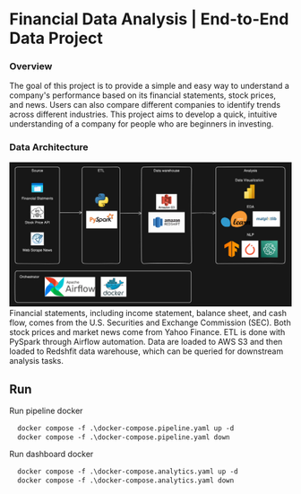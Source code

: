 # Financial Data Analysis | End-to-End Data Project

### Overview
The goal of this project is to provide a simple and easy way to understand a company's performance based on its financial statements, stock prices, and news. Users can also compare different companies to identify trends across different industries. This project aims to develop a quick, intuitive understanding of a company for people who are beginners in investing.

### Data Architecture
![alt text](https://github.com/WeeFav/FinancialAnalysis/blob/main/github_images/pipeline.png?raw=true)
Financial statements, including income statement, balance sheet, and cash flow, comes from the U.S. Securities and Exchange Commission (SEC). Both stock prices and market news come from Yahoo Finance. ETL is done with PySpark through Airflow automation. Data are loaded to AWS S3 and then loaded to Redshfit data warehouse, which can be queried for downstream analysis tasks.

## Run 
Run pipeline docker
```
  docker compose -f .\docker-compose.pipeline.yaml up -d
  docker compose -f .\docker-compose.pipeline.yaml down 

```
Run dashboard docker
```
  docker compose -f .\docker-compose.analytics.yaml up -d
  docker compose -f .\docker-compose.analytics.yaml down  
```